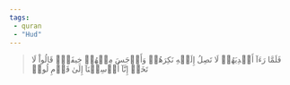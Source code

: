 ```yaml
---
tags: 
 - quran 
 - "Hud"
---
```


> فَلَمَّا رَءَآ أَيۡدِيَهُمۡ لَا تَصِلُ إِلَيۡهِ نَكِرَهُمۡ وَأَوۡجَسَ مِنۡهُمۡ خِيفَةٗۚ قَالُواْ لَا تَخَفۡ إِنَّآ أُرۡسِلۡنَآ إِلَىٰ قَوۡمِ لُوطٖ
